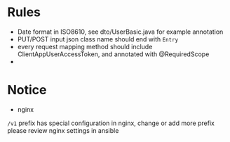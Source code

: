 # Rules

 * Date format in ISO8610, see dto/UserBasic.java for example annotation
 * PUT/POST input json class name should end with `Entry`
 * every request mapping method should include ClientAppUserAccessToken, and 
   annotated with @RequiredScope 
 * 
 
# Notice

 * nginx
  
  `/v1` prefix has special configuration in nginx, change or add more prefix please
   review nginx settings in ansible